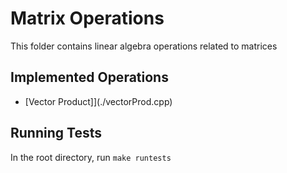 # Matrix Operations

This folder contains linear algebra operations related to matrices

## Implemented Operations

- [Vector Product]](./vectorProd.cpp)

## Running Tests

In the root directory, run `make runtests`